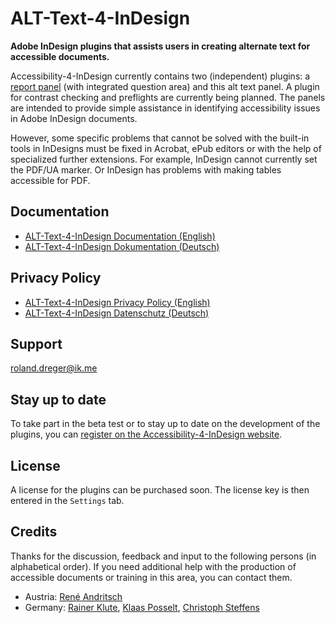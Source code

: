 # ALT-Text-4-InDesign
**Adobe InDesign plugins that assists users in creating alternate text for accessible documents.**

Accessibility-4-InDesign currently contains two (independent) plugins: a [report panel](https://github.com/RolandDreger/accessibility-4-indesign) (with integrated question area) and this alt text panel. A plugin for contrast checking and preflights are currently being planned. The panels are intended to provide simple assistance in identifying accessibility issues in Adobe InDesign documents. 

However, some specific problems that cannot be solved with the built-in tools in InDesigns must be fixed in Acrobat, ePub editors or with the help of specialized further extensions. For example, InDesign cannot currently set the PDF/UA marker. Or InDesign has problems with making tables accessible for PDF.

## Documentation

- [ALT-Text-4-InDesign Documentation (English)](./Documentation/alt-text-4-indesign_documentation.en.md)
- [ALT-Text-4-InDesign Dokumentation (Deutsch)](./Documentation/alt-text-4-indesign_documentation.de.md)

## Privacy Policy

- [ALT-Text-4-InDesign Privacy Policy (English)](./Documentation/alt-text-4-indesign_privacy_policy.en.md)
- [ALT-Text-4-InDesign Datenschutz (Deutsch)](./Documentation/alt-text-4-indesign_privacy_policy.de.md)

## Support

roland.dreger@ik.me

## Stay up to date

To take part in the beta test or to stay up to date on the development of the plugins, you can [register on the Accessibility-4-InDesign website](https://rolanddreger.github.io/accessibility-4-indesign/).


## License

A license for the plugins can be purchased soon. The license key is then entered in the `Settings` tab.

## Credits

Thanks for the discussion, feedback and input to the following persons (in alphabetical order). If you need additional help with the production of accessible documents or training in this area, you can contact them.
- Austria: [René Andritsch](https://reneandritsch.com/)
- Germany: [Rainer Klute](https://klute.io/), [Klaas Posselt](https://einmanncombo.de/), [Christoph Steffens](https://www.satzkiste.de/) 
